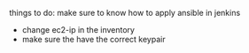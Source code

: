 things to do:
  make sure to know how to apply ansible in jenkins



*  change ec2-ip in the inventory
*  make sure the have the correct keypair
